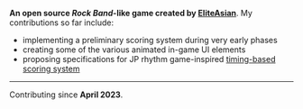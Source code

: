 **An open source *Rock Band*-like game created by [EliteAsian](https://github.com/eliteasian123)**. My contributions so far include:
- implementing a preliminary scoring system during very early phases
- creating some of the various animated in-game UI elements
- proposing specifications for JP rhythm game-inspired [timing-based scoring system](https://docs.google.com/document/d/161E3atVfryE3YvKe9rBzx-8Ee4rGVmutd43r6xdY6Dk/)

---

Contributing since **April 2023**.